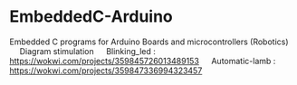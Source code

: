 # EmbeddedC-Arduino
Embedded C programs for Arduino Boards and microcontrollers (Robotics)
&emsp; Diagram stimulation 
&emsp; Blinking_led       :          https://wokwi.com/projects/359845726013489153
&emsp; Automatic-lamb     :          https://wokwi.com/projects/359847336994323457
